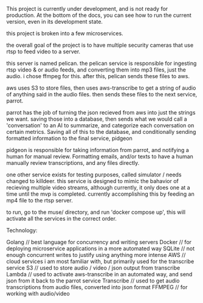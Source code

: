 This project is currently under development, and is not ready for production. At the bottom of the docs, you can see how to run the current version, even in its development state.

this project is broken into a few microservices.

the overall goal of the project is to have multiple security cameras that use rtsp to feed video to a server.

this server is named pelican. the pelican service is responsible for ingesting rtsp video & or audio feeds, and converting them into mp3 files, just the audio. i chose ffmpeg for this. after this, pelican sends these files to aws.

aws uses S3 to store files, then uses aws-transcribe to get a string of audio of anything said in the audio files. then sends these files to the next service, parrot.

parrot has the job of turning the json recieved from aws into just the strings we want. saving those into a database, then sends what we would call a 'conversation' to an AI to summarize, and categorize each conversation on certain metrics. Saving all of this to the database, and conditionally sending formatted information to the final service, pidgeon

pidgeon is responsible for taking information from parrot, and notifying a human for manual review. Formatting emails, and/or texts to have a human manually review transcriptions, and any files directly.

one other service exists for testing purposes, called simulator / needs changed to killdeer. this service is designed to mimic the bahavior of recieving multiple video streams, although currently, it only does one at a time until the mvp is completed. currently accomplishing this by feeding an mp4 file to the rtsp server.

to run, go to the muse/ directory, and run 'docker compose up', this will activate all the services in the correct order.

Technology:

Golang     // best language for concurrency and writing servers
Docker     // for deploying microservice applications in a more automated way
SQLite     // not enough concurrent writes to justify using anything more intense
AWS        // cloud services i am most familiar with, but primarily used for the transcribe service
S3         // used to store audio / video / json output from transcribe
Lambda     // used to activate aws-transcribe in an automated way, and send json from it back to the parrot service
Transcribe // used to get audio transcriptions from audio files, converted into json format
FFMPEG     // for working with audio/video
